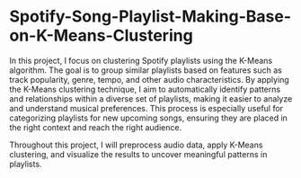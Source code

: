 # Spotify-Song-Playlist-Making-Base-on-K-Means-Clustering
In this project, I focus on clustering Spotify playlists using the K-Means algorithm. The goal is to group similar playlists based on features such as track popularity, genre, tempo, and other audio characteristics. By applying the K-Means clustering technique, I aim to automatically identify patterns and relationships within a diverse set of playlists, making it easier to analyze and understand musical preferences. This process is especially useful for categorizing playlists for new upcoming songs, ensuring they are placed in the right context and reach the right audience.

Throughout this project, I will preprocess audio data, apply K-Means clustering, and visualize the results to uncover meaningful patterns in playlists.

